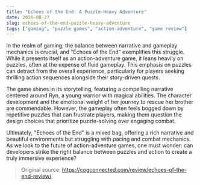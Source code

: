 ```yaml
---
title: "Echoes of the End: A Puzzle-Heavy Adventure"
date: 2025-08-27
slug: echoes-of-the-end-puzzle-heavy-adventure
tags: ["gaming", "puzzle games", "action-adventure", "game review"]
---
```


In the realm of gaming, the balance between narrative and gameplay mechanics is crucial, and "Echoes of the End" exemplifies this struggle. While it presents itself as an action-adventure game, it leans heavily on puzzles, often at the expense of fluid gameplay. This emphasis on puzzles can detract from the overall experience, particularly for players seeking thrilling action sequences alongside their story-driven quests.

The game shines in its storytelling, featuring a compelling narrative centered around Ryn, a young warrior with magical abilities. The character development and the emotional weight of her journey to rescue her brother are commendable. However, the gameplay often feels bogged down by repetitive puzzles that can frustrate players, making them question the design choices that prioritize puzzle-solving over engaging combat.

Ultimately, "Echoes of the End" is a mixed bag, offering a rich narrative and beautiful environments but struggling with pacing and combat mechanics. As we look to the future of action-adventure games, one must wonder: can developers strike the right balance between puzzles and action to create a truly immersive experience?
> Original source: https://cogconnected.com/review/echoes-of-the-end-review/